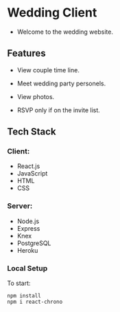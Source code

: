 # Wedding Client
- Welcome to the wedding website.

## Features

- View couple time line.

- Meet wedding party personels.

- View photos.

- RSVP only if on the invite list.

## Tech Stack

### Client:
- React.js
- JavaScript
- HTML
- CSS

### Server:
- Node.js
- Express
- Knex
- PostgreSQL
- Heroku


### Local Setup

To start:
```
npm install
npm i react-chrono
```
